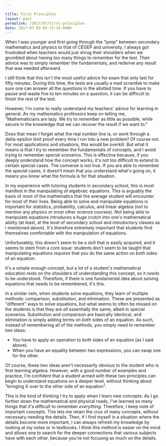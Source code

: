 ```yaml
---

title: First Principles
layout: post
permalink: /2017/07/first-principles
date: 2017-07-03 03:15:43-0400
---
```



When I was younger and first going through the "jump" between secondary mathematics and physics to that of CÉGEP and university, I always got frustrated when teachers would just shrug their shoulders when we grumbled about having too many things to remember for the test. Their advice was to simply remember the fundamentals, and rederive any result that was needed afterward.

I still think that this isn't the most useful advice for exam that only last for fifty minutes. During this time, the tests are usually a mad scramble to make sure one can answer all the questions in the allotted time. If you have to pause and waste five to ten minutes on a question, it can be difficult to finish the rest of the test.

However, I'm come to really understand my teachers' advice for learning in general. As my mathematics professors keep on telling me, "Mathematicians are lazy. We try to remember as little as possible, while secure in the knowledge that we can recover the result if we want to."

Does that mean I forget what the real number line is, or work through a delta-epsilon limit proof every time I run into a new problem? Of course not. For most applications and situations, this would be overkill. But what it means is that I try to remember the fundamentals of concepts, and I avoid trying to remember special scenarios. This is effective because, if you deeply understand how the concept works, it's not too difficult to extend to certain special cases. The converse is not true. If you are able to remember the special cases, it doesn't mean that you understand what's going on, it means you know what the formula is for that situation.

In my experience with tutoring students in secondary school, this is most manifest in the manipulating of algebraic equations. This is arguably the basis of most of the mathematics that the average student will encounter for most of their lives. Being able to solve and manipulate equations is important for statistics, probability, calculus, and linear algebra (not to mention any physics or most other science courses). Not being able to manipulate equations introduces a *huge* crutch into one's mathematical ability (at least, at the level of secondary school and introductory classes as I mentioned above). It's therefore extremely important that students find themselves comfortable with the manipulation of equations. 

Unfortunately, this doesn't seem to be a skill that is easily acquired, and it seems to stem from a core issue: students don't seem to be taught that manipulating equations *requires* that you do the same action on *both* sides of an equation. 

It's a simple enough concept, but a lot of a student's mathematical education rests on the shoulders of understanding this concept, so it *needs* to be understood. Therefore, if there is one fundamental idea about solving equations that needs to be remembered, it's this.

In a similar vein, when students solve equations, they learn of multiple methods: comparison, substitution, and elimination. These are presented as "different" ways to solve equations, but what seems to often be missed on the students is that they are *all* essentially the same, albeit in special scenarios. Substitution and comparison are basically identical, and elimination is simply adding terms on both sides of an equation. As such, instead of remembering all of the methods, you simply need to remember two ideas:
- You have to apply an operation to *both* sides of an equation (as I said above).
- When you have an equality between two expressions, you can swap one for the other.

Of course, these two ideas aren't necessarily obvious to the student who is first learning algebra. However, with a good number of examples and practice, I'm confident that a student armed with these two principles can begin to understand equations on a deeper level, without thinking about "bringing X over to the other side of an equation".

This is the kind of thinking I try to apply when I learn new concepts. As I go further down the mathematical and physical roads, I've learned so many things that it's difficult to remember *everything*. Therefore, I keep note of important concepts. This lets me retain the crux of many concepts, without necessary needing the details. Then, if I find myself in a situation where the details become more important, I can always refresh my knowledge by looking at my notes or in textbooks. I think this method is easier on the mind and allows one to search for the deeper connections that various subjects have with each other, because you're not focusing as much on the details.
